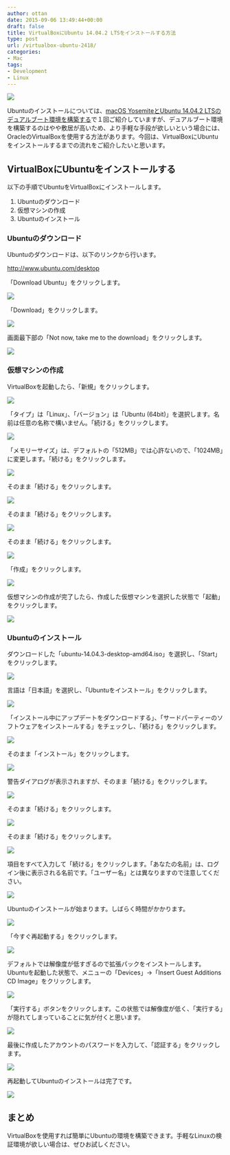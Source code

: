 ```yaml
---
author: ottan
date: 2015-09-06 13:49:44+00:00
draft: false
title: VirtualBoxにUbuntu 14.04.2 LTSをインストールする方法
type: post
url: /virtualbox-ubuntu-2418/
categories:
- Mac
tags:
- Development
- Linux
---
```


![](/images/2015/09/150906-55ebebde0ee6c.jpg)






Ubuntuのインストールについては、[macOS YosemiteとUbuntu 14.04.2 LTSのデュアルブート環境を構築する](https://ottan.xyz/os-x-ubuntu-dual-boot-2-1236/)で１回ご紹介していますが、デュアルブート環境を構築するのはやや敷居が高いため、より手軽な手段が欲しいという場合には、OracleのVirtualBoxを使用する方法があります。今回は、VirtualBoxにUbuntuをインストールするまでの流れをご紹介したいと思います。





## VirtualBoxにUbuntuをインストールする





以下の手順でUbuntuをVirtualBoxにインストールします。






  1. Ubuntuのダウンロード
  2. 仮想マシンの作成
  3. Ubuntuのインストール




### Ubuntuのダウンロード





Ubuntuのダウンロードは、以下のリンクから行います。



http://www.ubuntu.com/desktop



「Download Ubuntu」をクリックします。





![](/images/2015/09/150906-55ebeb7118154.png)






「Download」をクリックします。





![](/images/2015/09/150906-55ebeb736963f.png)






画面最下部の「Not now, take me to the download」をクリックします。





![](/images/2015/09/150906-55ebeb766e09d.png)






### 仮想マシンの作成





VirtualBoxを起動したら、「新規」をクリックします。





![](/images/2015/09/150906-55ebeb77ef6fe.png)






「タイプ」は「Linux」、「バージョン」は「Ubuntu (64bit)」を選択します。名前は任意の名称で構いません。「続ける」をクリックします。





![](/images/2015/09/150906-55ebeb7a0e1a0.png)






「メモリーサイズ」は、デフォルトの「512MB」では心許ないので、「1024MB」に変更します。「続ける」をクリックします。





![](/images/2015/09/150906-55ebeb7c3df5f.png)






そのまま「続ける」をクリックします。





![](/images/2015/09/150906-55ebeb7ee6ab4.png)






そのまま「続ける」をクリックします。





![](/images/2015/09/150906-55ebeb80f39d6.png)






そのまま「続ける」をクリックします。





![](/images/2015/09/150906-55ebeb837334c.png)






「作成」をクリックします。





![](/images/2015/09/150906-55ebeb859b406.png)






仮想マシンの作成が完了したら、作成した仮想マシンを選択した状態で「起動」をクリックします。





![](/images/2015/09/150906-55ebeb87e4033.png)






### Ubuntuのインストール





ダウンロードした「ubuntu-14.04.3-desktop-amd64.iso」を選択し、「Start」をクリックします。





![](/images/2015/09/150906-55ebeb8a34b99.png)






言語は「日本語」を選択し、「Ubuntuをインストール」をクリックします。





![](/images/2015/09/150906-55ebeb8d29bf6.png)






「インストール中にアップデートをダウンロードする」、「サードパーティーのソフトウェアをインストールする」をチェックし、「続ける」をクリックします。





![](/images/2015/09/150906-55ebeb9293b91.png)






そのまま「インストール」をクリックします。





![](/images/2015/09/150906-55ebeb9904ad5.png)






警告ダイアログが表示されますが、そのまま「続ける」をクリックします。





![](/images/2015/09/150906-55ebeba0b5f1f.png)






そのまま「続ける」をクリックします。





![](/images/2015/09/150906-55ebeba8cf5cd.png)






そのまま「続ける」をクリックします。





![](/images/2015/09/150906-55ebebb08a4ae.png)






項目をすべて入力して「続ける」をクリックします。「あなたの名前」は、ログイン後に表示される名前です。「ユーザー名」とは異なりますので注意してください。





![](/images/2015/09/150906-55ebebb6a0493.png)






Ubuntuのインストールが始まります。しばらく時間がかかります。





![](/images/2015/09/150906-55ebebbd9ddd6.png)






「今すぐ再起動する」をクリックします。





![](/images/2015/09/150906-55ebebc98638b.png)






デフォルトでは解像度が低すぎるので拡張パックをインストールします。Ubuntuを起動した状態で、メニューの「Devices」→「Insert Guest Additions CD Image」をクリックします。





![](/images/2015/09/150906-55ebebd5c1d41.png)






「実行する」ボタンをクリックします。この状態では解像度が低く、「実行する」が隠れてしまっていることに気が付くと思います。





![](/images/2015/09/150906-55ebebd7efbc2.png)






最後に作成したアカウントのパスワードを入力して、「認証する」をクリックします。





![](/images/2015/09/150906-55ebebdb4bed6.png)






再起動してUbuntuのインストールは完了です。





![](/images/2015/09/150906-55ec44443d063.png)






## まとめ





VirtualBoxを使用すれば簡単にUbuntuの環境を構築できます。手軽なLinuxの検証環境が欲しい場合は、ぜひお試しください。
